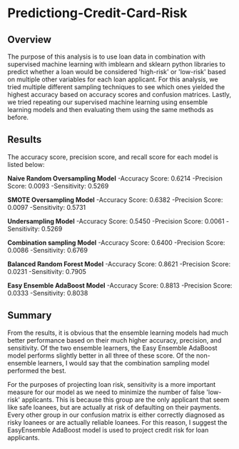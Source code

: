 # Predictiong-Credit-Card-Risk

## Overview
The purpose of this analysis is to use loan data in combination with supervised machine learning with imblearn and sklearn python libraries to predict whether a loan would be considered 'high-risk' or 'low-risk' based on multiple other variables for each loan applicant. For this analysis, we tried multiple different sampling techniques to see which ones yielded the highest accuracy based on accuracy scores and confusion matrices. Lastly, we tried repeating our supervised machine learning using ensemble learning models and then evaluating them using the same methods as before.

## Results
The accuracy score, precision score, and recall score for each model is listed below:

**Naive Random Oversampling Model**
-Accuracy Score: 0.6214
-Precision Score: 0.0093
-Sensitivity: 0.5269

**SMOTE Oversampling Model**
-Accuracy Score: 0.6382
-Precision Score: 0.0097
-Sensitivity: 0.5731

**Undersampling Model**
-Accuracy Score: 0.5450
-Precision Score: 0.0061
-Sensitivity: 0.5269

**Combination sampling Model**
-Accuracy Score: 0.6400
-Precision Score: 0.0086
-Sensitivity: 0.6769

**Balanced Random Forest Model**
-Accuracy Score: 0.8621
-Precision Score: 0.0231
-Sensitivity: 0.7905

**Easy Ensemble AdaBoost Model**
-Accuracy Score: 0.8813
-Precision Score: 0.0333
-Sensitivity: 0.8038


## Summary
From the results, it is obvious that the ensemble learning models had much better performance based on their much higher accuracy, precision, and sensitivity. Of the two ensemble learners, the Easy Ensemble AdaBoost model performs slightly better in all three of these score. Of the non-ensemble learners, I would say that the combination sampling model performed the best.

For the purposes of projecting loan risk, sensitivity is a more important measure for our model as we need to minimize the number of false 'low-risk' applicants. This is because this group are the only applicant that seem like safe loanees, but are actually at risk of defaulting on their payments. Every other group in our confusion matrix is either correctly diagnosed as risky loanees or are actually reliable loanees. For this reason, I suggest the EasyEnsemble AdaBoost model is used to project credit risk for loan applicants.



